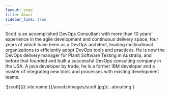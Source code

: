 ```yaml
---
layout: page
title: About
sidebar_link: true
---
```


<p class="message">
  Scott is an accomplished DevOps Consultant with more than 10 years' experience in the agile development and continuous delivery space, four years of which have been as a DevOps architect, leading multinational organizations to efficiently adopt DevOps tools and practices. He is now the DevOps delivery manager for Planit Software Testing in Australia, and before that founded and built a successful DevOps consulting company in the USA. A java developer by trade, he is a former IBM developer and a master of integrating new tools and processes with existing development teams.
</p>

![scott]({{ site.name }}/assets/images/scott.jpg){: .aboutimg }
